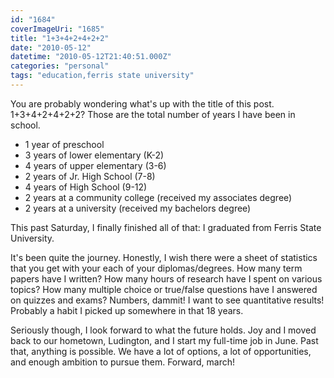 ```yaml
---
id: "1684"
coverImageUri: "1685"
title: "1+3+4+2+4+2+2"
date: "2010-05-12"
datetime: "2010-05-12T21:40:51.000Z"
categories: "personal"
tags: "education,ferris state university"
---
```


You are probably wondering what's up with the title of this post. 1+3+4+2+4+2+2? Those are the total number of years I have been in school.

- 1 year of preschool
- 3 years of lower elementary (K-2)
- 4 years of upper elementary (3-6)
- 2 years of Jr. High School (7-8)
- 4 years of High School (9-12)
- 2 years at a community college (received my associates degree)
- 2 years at a university (received my bachelors degree)

This past Saturday, I finally finished all of that: I graduated from Ferris State University.

It's been quite the journey. Honestly, I wish there were a sheet of statistics that you get with your each of your diplomas/degrees. How many term papers have I written? How many hours of research have I spent on various topics? How many multiple choice or true/false questions have I answered on quizzes and exams? Numbers, dammit! I want to see quantitative results! Probably a habit I picked up somewhere in that 18 years.

Seriously though, I look forward to what the future holds. Joy and I moved back to our hometown, Ludington, and I start my full-time job in June. Past that, anything is possible. We have a lot of options, a lot of opportunities, and enough ambition to pursue them. Forward, march!
